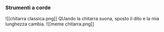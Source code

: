 
### Strumenti a corde
![[chitarra classica.png]]
QUando la chitarra suona, sposto il dito e la mia lunghezza cambia.
![[meme chitarra.png]]
